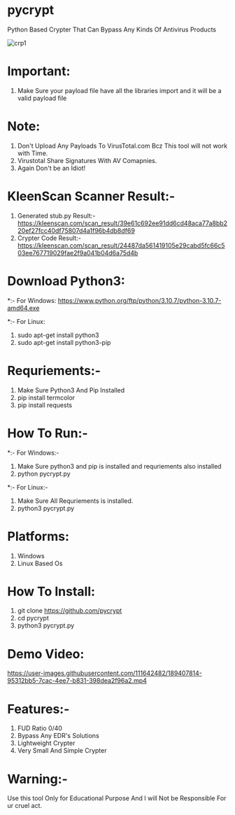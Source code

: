 # pycrypt
Python Based Crypter That Can Bypass Any Kinds Of Antivirus Products

![crp1](https://user-images.githubusercontent.com/111642482/189405321-983e9ed8-2105-4802-8270-56f6311bd211.png)

# Important:
  1. Make Sure your payload file have all the libraries import and it will be a valid payload file
  

# Note:
  1. Don't Upload Any Payloads To VirusTotal.com Bcz This tool will not work
   with Time.
  2. Virustotal Share Signatures With AV Comapnies.
  3. Again Don't be an Idiot!
  
# KleenScan Scanner Result:-
  1. Generated stub.py Result:-
https://kleenscan.com/scan_result/39e61c692ee91dd6cd48aca77a8bb220ef27fcc40df75807d4a1f96b4db8df69
  2. Crypter Code Result:-
 https://kleenscan.com/scan_result/24487da561419105e29cabd5fc66c503ee767719029fae2f9a041b04d6a75d4b

# Download Python3:
  
  *:- For Windows:
      https://www.python.org/ftp/python/3.10.7/python-3.10.7-amd64.exe
      
  *:- For Linux:
   1. sudo apt-get install python3
   2. sudo apt-get install python3-pip
   
      

# Requriements:-
  
  1. Make Sure Python3 And Pip Installed
  2. pip install termcolor
  3. pip install requests
 
# How To Run:-
  *:- For Windows:-
   1. Make Sure python3 and pip is installed and requriements also installed
   2. python pycrypt.py
   
  *:- For Linux:-
   1. Make Sure All Requriements is installed.
   2. python3 pycrypt.py
  
# Platforms:
  
   1) Windows
   2) Linux Based Os

# How To Install:

  1. git clone https://github.com/pycrypt
  2. cd pycrypt
  3. python3 pycrypt.py
  
# Demo Video:
  https://user-images.githubusercontent.com/111642482/189407814-95312bb5-7cac-4ee7-b831-398dea2f96a2.mp4


  
# Features:-

  1) FUD Ratio 0/40
  2) Bypass Any EDR's Solutions
  3) Lightweight Crypter
  3) Very Small And Simple Crypter
  
# Warning:-
  Use this tool Only for Educational Purpose And I will Not be Responsible For ur cruel act.
  
